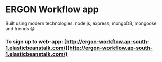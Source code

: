 # ERGON Workflow app
Built using modern technologies: node.js, express, mongoDB, mongoose and friends 😁  
### To sign up to web-app: [http://ergon-workflow.ap-south-1.elasticbeanstalk.com/](http://ergon-workflow.ap-south-1.elasticbeanstalk.com/)
